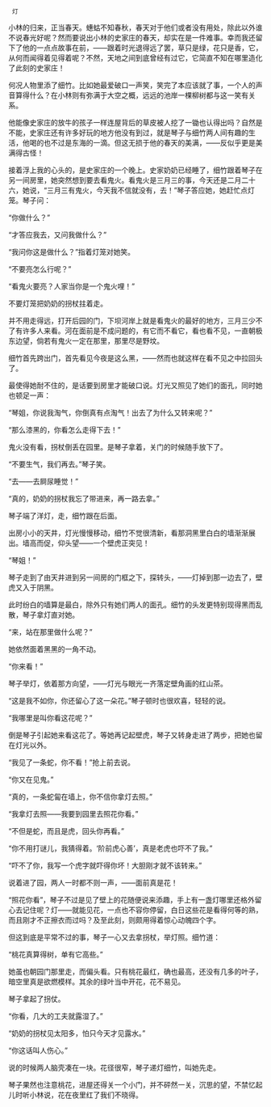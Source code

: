      灯 

   小林的归来，正当春天。蟪蛄不知春秋，春天对于他们或者没有用处，除此以外谁不说春光好呢？然而要说出小林的史家庄的春天，却实在是一件难事。幸而我还留下了他的一点点故事在前，——跟着时光退得远了罢，草只是绿，花只是香，它，从何而闻得着见得着呢？不然，天地之间到底曾经有过它，它简直不知在哪里造化了此刻的史家庄！

   何况人物里添了细竹。比如她最爱破口一声笑，笑完了本应该就了事，一个人的声音算得什么？在小林则有弥满于大空之概，远远的池岸一棵柳树都与这一笑有关系。

   他能像史家庄的放牛的孩子一样连屋背后的草皮被人挖了一锄也认得出吗？自然是不能，史家庄还有许多好玩的地方他没有到过，就是琴子与细竹两人间有趣的生活，他喝的也不过是东海的一滴。但这无损于他的春天的美满，——反似乎更是美满得古怪！

   接着浮上我的心头的，是史家庄的一个晚上。史家奶奶已经睡了，细竹跟着琴子在另一间房里，她突然想到要去看鬼火。看鬼火是三月三的事，今天还是二月二十六，她说，“三月三有鬼火，今天我不信就没有，去！”琴子答应她，她赶忙点灯笼。琴子问：

   “你做什么？”

   “才答应我去，又问我做什么？”

   “我问你这是做什么？”指着灯笼对她笑。

   “不要亮怎么行呢？”

   “看鬼火要亮？人家当你是一个鬼火哩！”

   不要灯笼把奶奶的拐杖拄着走。

   并不用走得远，打开后园的门，下坝河岸上就是看鬼火的最好的地方，三月三少不了有许多人来看。河在面前是不成问题的，有它而不看它，看也看不见，一直朝极东边望，倘若有鬼火一定在那里，那里尽是野坟。

   细竹首先跨出门，首先看见今夜是这么黑，——然而也就这样在看不见之中拉回头了。

   最使得她耐不住的，是话要到房里才能破口说。灯光又照见了她们的面孔，同时她也顿足一声：

   “琴姐，你说我淘气，你倒真有点淘气！出去了为什么又转来呢？”

   “那么漆黑的，你看怎么走得下去！”

   鬼火没有看，拐杖倒丢在园里。是琴子拿着，关门的时候随手放下了。

   “不要生气，我们再去。”琴子笑。

   “去——去屙尿睡觉！”

   “真的，奶奶的拐杖我忘了带进来，再一路去拿。”

   琴子端了洋灯，走，细竹跟在后面。

   出房小小的天井，灯光慢慢移动，细竹不觉很清新，看那洞黑里白白的墙渐渐展出。墙高而促，仰头望——一个壁虎正突见！

   “琴姐！”

   琴子走到了由天井进到另一间房的门框之下，探转头，——灯掉到那一边去了，壁虎又入于阴黑。

   此时纷白的墙算是最白，除外只有她们两人的面孔。细竹的头发更特别现得黑而乱散，琴子拿灯直对她。

   “来，站在那里做什么呢？”

   她依然面着黑黑的一角不动。

   “你来看！”

   琴子举灯，依着那方向望，——灯光与眼光一齐落定壁角画的红山茶。

   “这是我不如你，你还留心了这一朵花。”琴子顿时也很欢喜，轻轻的说。

   “我哪里是叫你看这花呢？”

   倒是琴子引起她来看这花了。等她再记起壁虎，琴子又转身走进了两步，把她也留在灯光以外。

   “我见了一条蛇，你不看！”抢上前去说。

   “你又在见鬼。”

   “真的，一条蛇匐在墙上，你不信你拿灯去照。”

   “我拿灯去照——我要到园里去照花你看。”

   “不但是蛇，而且是虎，回头你再看。”

   “你不用打谜儿，我猜得着。‘阶前虎心善’，真是老虎也吓不了我。”

   “吓不了你，我写一个虎字就吓得你坏！大胆刚才就不该转来。”

   说着进了园，两人一时都不则一声，——面前真是花！

   “照花你看”，琴子不过是见了壁上的花随便说来添趣，手上有一盏灯哪里还格外留心去记住呢？灯——就能见花，一点也不容你停留，白日这些花是看得何等的熟，而且刚才不正擦衣而过吗？及至此刻，则颇用得着惊心动魄四个字。

   但这到底是平常不过的事，琴子一心又去拿拐杖，举灯照。细竹道：

   “桃花真算得树，单有它高些。”

   她虽也朝园门那里走，而偏头看。只有桃花最红，确也最高，还没有几多的叶子，暗空里真是欲燃模样。其余的绿叶当中开花，花不易见。

   琴子拿起了拐仗。

   “你看，几大的工夫就露湿了。”

   “奶奶的拐杖见太阳多，怕只今天才见露水。”

   “你这话叫人伤心。”

   说的时候两人脑壳凑在一块。花径很窄，琴子递灯细竹，叫她先走。

   琴子果然也注意桃花，进屋还得关一个小门，并不砰然一关，沉思的望，不禁忆起儿时听小林说，花在夜里红了我们不晓得。

